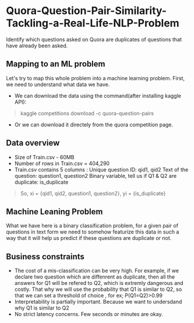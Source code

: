 # Quora-Question-Pair-Similarity-Tackling-a-Real-Life-NLP-Problem
Identify which questions asked on Quora are duplicates of questions that have already been asked.
## Mapping to an ML problem 
Let's try to map this whole problem into a machine learning problem. First, we need to understand what data we have.
- We can download the data using the command(after installing kaggle API):
> kaggle competitions download -c quora-question-pairs
- Or we can download it directely from the quora competition page.
## Data overview 
- Size of Train.csv - 60MB
- Number of rows in Train.csv = 404,290
- Train.csv contains 5 columns : Unique question ID: qid1, qid2 Text of the question: question1, question2 Binary variable, tell us if Q1 & Q2 are duplicate: is_duplicate
> So, xi = {qid1, qid2, question1, question2}, yi = {is_duplicate}
## Machine Leaning Problem
What we have here is a binary classification problem, for a given pair of questions in text form we need to somehow featurize this data in such a way that it will help us predict if these questions are duplicate or not.
## Business constraints
- The cost of a mis-classification can be very high. For example, if we declare two question which are diffenrent as duplicate, then all the answers for Q1 will be refered to Q2, which is extremly dangerous and costly. That why we will use the probability that Q1 is similar to Q2, so that we can set a threshold of choice , for ex; P(Q1=Q2)>0.99
- Interpretability is partially important. Because we want to undersdand why Q1 is similar to Q2
- No strict latency concerns. Few seconds or minutes are okay.
